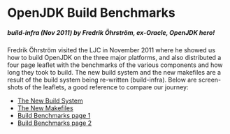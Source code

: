 # OpenJDK Build Benchmarks
##### build-infra (Nov 2011) by Fredrik Öhrström, ex-Oracle, OpenJDK hero!

Fredrik Öhrström visited the LJC in November 2011 where he showed us how to build OpenJDK on the three major platforms, and also distributed a four page leaflet with the benchmarks of the various components and how long they took to build. The new build system and the new makefiles are a result  of the build system being re-written (build-infra). Below are screen-shots of the leaflets, a good reference to compare our journey:

 * [The New Build System](https://drive.google.com/file/d/0B0fHiQR6gRybQkx4MHl1NDM4Z00/edit?usp=sharing)
 * [The New Makefiles](https://drive.google.com/file/d/0B0fHiQR6gRybVzh5d0JhR2MyTkE/edit?usp=sharing)
 * [Build Benchmarks page 1](https://drive.google.com/file/d/0B0fHiQR6gRybQlVjWnpUNUIxS1E/edit?usp=sharing)
 * [Build Benchmarks page 2](https://drive.google.com/file/d/0B0fHiQR6gRybbVFlY0k4THhnTHM/edit?usp=sharing)